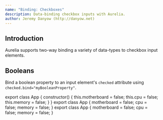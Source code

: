 ```yaml
---
name: "Binding: Checkboxes"
description: Data-binding checkbox inputs with Aurelia.
author: Jeremy Danyow (http://danyow.net)
---
```


## Introduction

Aurelia supports two-way binding a variety of data-types to checkbox input elements.

## Booleans

Bind a boolean property to an input element's `checked` attribute using `checked.bind="myBooleanProperty"`.

<code-listing heading="app${context.language.fileExtension}">
  <source-code lang="ES 2015">
    export class App {
      constructor() {
        this.motherboard = false;
        this.cpu = false;
        this.memory = false;
      }
    }
  </source-code>
  <source-code lang="ES 2016">
    export class App {
      motherboard = false;
      cpu = false;
      memory = false;
    }
  </source-code>
  <source-code lang="TypeScript">
    export class App {
      motherboard = false;
      cpu = false;
      memory = false;
    }
  </source-code>
</code-listing>

<code-listing heading="app.html">
  <source-code lang="HTML">
    <template>
      <form>
        <h4>Products</h4>
        <label><input type="checkbox" checked.bind="motherboard">  Motherboard</label>
        <label><input type="checkbox" checked.bind="cpu"> CPU</label>
        <label><input type="checkbox" checked.bind="memory"> Memory</label>

        motherboard = ${motherboard}<br>
        cpu = ${cpu}<br>
        memory = ${memory}<br>
      </form>
    </template>
  </source-code>
</code-listing>

[Boolean Demo](https://codesandbox.io/embed/9zvm06x9pp?autoresize=1&fontsize=18&hidenavigation=1&module=%2Fsrc%2Fapp.html&view=preview)

## Array of Numbers

A set of checkbox elements is a multiple selection interface. If you have an array that serves as the "selected items" list, you can bind the array to each input's `checked` attribute. The binding system will track the input's checked status, adding the input's value to the array when the input is checked and removing the input's value from the array when the input is unchecked.

To define the input's "value", bind the input's `model` attribute: `model.bind="product.id"`.

<code-listing heading="app${context.language.fileExtension}">
  <source-code lang="ES 2015">
    export class App {
      constructor() {
        this.products = [
          { id: 0, name: 'Motherboard' },
          { id: 1, name: 'CPU' },
          { id: 2, name: 'Memory' },
        ];

        this.selectedProductIds = [];
      }
    }
  </source-code>
  <source-code lang="ES 2016">
    export class App {
      products = [
        { id: 0, name: 'Motherboard' },
        { id: 1, name: 'CPU' },
        { id: 2, name: 'Memory' },
      ];

      selectedProductIds = [];
    }
  </source-code>
  <source-code lang="TypeScript">
    export interface IProduct {
       id: number;
       name: string;
    }

    export class App {
      products: IProduct[] = [
        { id: 0, name: 'Motherboard' },
        { id: 1, name: 'CPU' },
        { id: 2, name: 'Memory' },
      ];

      selectedProductIds: number[] = [];
    }
  </source-code>
</code-listing>

<code-listing heading="app.html">
  <source-code lang="HTML">
    <template>
      <form>
        <h4>Products</h4>
        <label repeat.for="product of products">
          <input type="checkbox" model.bind="product.id" checked.bind="selectedProductIds">
          ${product.id} - ${product.name}
        </label>
        <br>
        Selected product IDs: ${selectedProductIds}
      </form>
    </template>
  </source-code>
</code-listing>

[Number Array Demo](https://codesandbox.io/embed/pm0lxx0q2m?autoresize=1&fontsize=18&hidenavigation=1&module=%2Fsrc%2Fapp.html&view=preview)

## Array of Objects

Numbers aren't the only type of value you can store in a "selected items" array. The binding system supports all types, including objects.  Here's an example that adds and removes "product" objects from a `selectedProducts` array using the checkbox data-binding.

<code-listing heading="app${context.language.fileExtension}">
  <source-code lang="ES 2015">
    export class App {
      constructor() {
        this.products = [
          { id: 0, name: 'Motherboard' },
          { id: 1, name: 'CPU' },
          { id: 2, name: 'Memory' },
        ];

        this.selectedProducts = [];
      }
    }
  </source-code>
  <source-code lang="ES 2016">
    export class App {
      products = [
        { id: 0, name: 'Motherboard' },
        { id: 1, name: 'CPU' },
        { id: 2, name: 'Memory' },
      ];

      selectedProducts = [];
    }
  </source-code>
  <source-code lang="TypeScript">
    export interface IProduct {
       id: number;
       name: string;
    }

    export class App {
      products: IProduct[] = [
        { id: 0, name: 'Motherboard' },
        { id: 1, name: 'CPU' },
        { id: 2, name: 'Memory' },
      ];

      selectedProducts: IProduct[] = [];
    }
  </source-code>
</code-listing>

<code-listing heading="app.html">
  <source-code lang="HTML">
    <template>
      <form>
        <h4>Products</h4>
        <label repeat.for="product of products">
          <input type="checkbox" model.bind="product" checked.bind="selectedProducts">
          ${product.id} - ${product.name}
        </label>

        Selected products:
        <ul>
          <li repeat.for="product of selectedProducts">${product.id} - ${product.name}</li>
        </ul>
      </form>
    </template>
  </source-code>
</code-listing>

[Object Array Demo](https://codesandbox.io/embed/1qr32k1po3?autoresize=1&hidenavigation=1&module=%2Fsrc%2Fapp.html&view=preview)

## Array of Objects with Matcher

You may run into situations where the object your input element's model is bound to does not have reference equality to any of the objects in your checked array. The objects might match by id, but they may not be the same object instance. To support this scenario you can override Aurelia's default "matcher" which is a equality comparison function that looks like this: `(a, b) => a === b`. You can substitute a function of your choosing that has the right logic to compare your objects.

<code-listing heading="app${context.language.fileExtension}">
  <source-code lang="ES 2015">
    export class App {
      constructor() {
        this.selectedProducts = [
          { id: 1, name: 'CPU' },
          { id: 2, name: 'Memory' }
        ];

        this.productMatcher = (a, b) => a.id === b.id;
      }
    }
  </source-code>
  <source-code lang="ES 2016">
    export class App {
      selectedProducts = [
        { id: 1, name: 'CPU' },
        { id: 2, name: 'Memory' }
      ];

      productMatcher = (a, b) => a.id === b.id;
    }
  </source-code>
  <source-code lang="TypeScript">
    export interface IProduct {
       id: number;
       name: string;
    }

    export class App {
      selectedProducts: IProduct[] = [
        { id: 1, name: 'CPU' },
        { id: 2, name: 'Memory' }
      ];

      productMatcher = (a, b) => a.id === b.id;
    }
  </source-code>
</code-listing>

<code-listing heading="app.html">
  <source-code lang="HTML">
    <template>
      <form>
        <h4>Products</h4>
        <label>
          <input type="checkbox" model.bind="{ id: 0, name: 'Motherboard' }"
                 matcher.bind="productMatcher"
                 checked.bind="selectedProducts">
          Motherboard
        </label>
        <label>
          <input type="checkbox" model.bind="{ id: 1, name: 'CPU' }"
                 matcher.bind="productMatcher"
                 checked.bind="selectedProducts">
          CPU
        </label>
        <label>
          <input type="checkbox" model.bind="{ id: 2, name: 'Memory' }"
                 matcher.bind="productMatcher"
                 checked.bind="selectedProducts">
          Memory
        </label>

        Selected products:
        <ul>
          <li repeat.for="product of selectedProducts">${product.id} - ${product.name}</li>
        </ul>
      </form>
    </template>
  </source-code>
</code-listing>

[Object Array Matcher Demo](https://codesandbox.io/embed/14wj6p05j7?autoresize=1&fontsize=18&hidenavigation=1&module=%2Fsrc%2Fapp.html&view=preview)

## Array of Strings

Finally, here's an example that adds and removes strings from a `selectedProducts` array using the checkbox data-binding. This is example is unique because it does not use `model.bind` to assign each checkbox's value. Instead the input's standard `value` attribute is used. Normally we cannot use the standard `value` attribute in conjunction with checked binding because it coerces anything it's assigned to a string. This example uses an array of strings so everything works just fine.

<code-listing heading="app${context.language.fileExtension}">
  <source-code lang="ES 2015">
    export class App {
      constructor() {
        this.products = ['Motherboard', 'CPU', 'Memory'];
        this.selectedProducts = [];
      }
    }
  </source-code>
  <source-code lang="ES 2016">
    export class App {
      products = ['Motherboard', 'CPU', 'Memory'];
      selectedProducts = [];
    }
  </source-code>
  <source-code lang="TypeScript">
    export class App {
      products: string[] = ['Motherboard', 'CPU', 'Memory'];
      selectedProducts: string[] = [];
    }
  </source-code>
</code-listing>

<code-listing heading="app.html">
  <source-code lang="HTML">
    <template>
      <form>
        <h4>Products</h4>
        <label repeat.for="product of products">
          <input type="checkbox" value.bind="product" checked.bind="selectedProducts">
          ${product}
        </label>
        <br>
        Selected products: ${selectedProducts}
      </form>
    </template>
  </source-code>
</code-listing>

[String Array Demo](https://codesandbox.io/embed/m9qp62kl2p?autoresize=1&fontsize=18&hidenavigation=1&module=%2Fsrc%2Fapp.html&view=preview)